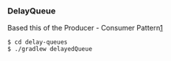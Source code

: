 ### DelayQueue 
Based this of the Producer - Consumer Pattern[1]

```
$ cd delay-queues 
$ ./gradlew delayedQueue
```

[1]: http://javarevisited.blogspot.jp/2012/02/producer-consumer-design-pattern-with.html
